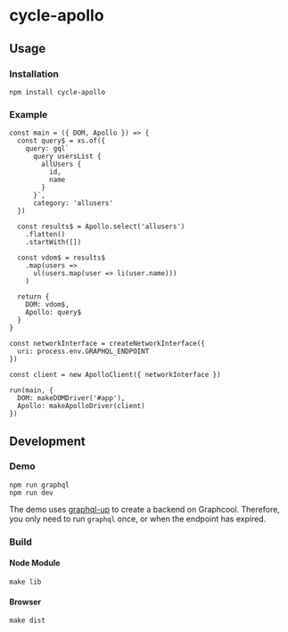 # cycle-apollo

## Usage

### Installation

```
npm install cycle-apollo
```

### Example

```
const main = ({ DOM, Apollo }) => {
  const query$ = xs.of({
    query: gql`
      query usersList {
        allUsers {
          id,
          name
        }
      }`,
      category: 'allusers'
  })

  const results$ = Apollo.select('allusers')
    .flatten()
    .startWith([])

  const vdom$ = results$
    .map(users =>
      ul(users.map(user => li(user.name)))
    )

  return {
    DOM: vdom$,
    Apollo: query$
  }
}

const networkInterface = createNetworkInterface({
  uri: process.env.GRAPHQL_ENDPOINT
})

const client = new ApolloClient({ networkInterface })

run(main, {
  DOM: makeDOMDriver('#app'),
  Apollo: makeApolloDriver(client)
})
```

## Development

### Demo

```
npm run graphql
npm run dev
```

The demo uses [graphql-up](https://graph.cool/graphql-up/) to create a backend on Graphcool. Therefore, you only need to run
`graphql` once, or when the endpoint has expired.

### Build

#### Node Module

```
make lib
```

#### Browser

```
make dist
```
